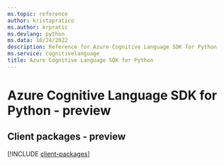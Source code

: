 ```yaml
---
ms.topic: reference
author: kristapratico
ms.author: krpratic
ms.devlang: python
ms.data: 10/24/2022
description: Reference for Azure Cognitive Language SDK for Python
ms.service: cognitivelanguage
title: Azure Cognitive Language SDK for Python
---
```

# Azure Cognitive Language SDK for Python - preview

## Client packages - preview
[!INCLUDE [client-packages](cognitive-language-client-index.md)]
